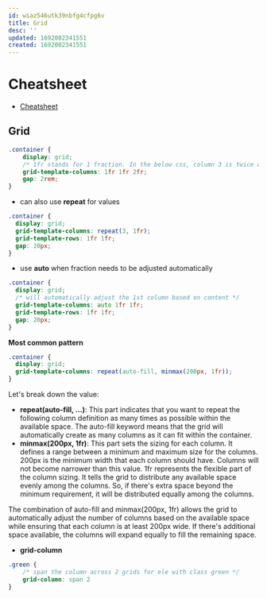 ```yaml
---
id: wiaz546utk39nbfg4cfpg6v
title: Grid
desc: ''
updated: 1692002341551
created: 1692002341551
---
```


# Cheatsheet
- [Cheatsheet](https://grid.malven.co/)

## Grid

```css
.container {
    display: grid; 
    /* 1fr stands for 1 fraction. In the below css, column 3 is twice as column 1 & 2. */
    grid-template-columns: 1fr 1fr 2fr;
    gap: 2rem;
}
```

- can also use **repeat** for values
```css
.container {
  display: grid;
  grid-template-columns: repeat(3, 1fr);
  grid-template-rows: 1fr 1fr; 
  gap: 20px;
}
```

- use **auto** when fraction needs to be adjusted automatically
```css
.container {
  display: grid;
  /* will automatically adjust the 1st column based on content */
  grid-template-columns: auto 1fr 1fr;
  grid-template-rows: 1fr 1fr; 
  gap: 20px;
}
```

**Most common pattern**
```css
.container {
  display: grid;
  grid-template-columns: repeat(auto-fill, minmax(200px, 1fr));
}
```
Let's break down the value:

- **repeat(auto-fill, ...)**: This part indicates that you want to repeat the following column definition as many times as possible within the available space. The auto-fill keyword means that the grid will automatically create as many columns as it can fit within the container.
- **minmax(200px, 1fr)**: This part sets the sizing for each column. It defines a range between a minimum and maximum size for the columns.
200px is the minimum width that each column should have. Columns will not become narrower than this value.
1fr represents the flexible part of the column sizing. It tells the grid to distribute any available space evenly among the columns. So, if there's extra space beyond the minimum requirement, it will be distributed equally among the columns.


The combination of auto-fill and minmax(200px, 1fr) allows the grid to automatically adjust the number of columns based on the available space while ensuring that each column is at least 200px wide. If there's additional space available, the columns will expand equally to fill the remaining space.


- **grid-column**
```css
.green {
    /* span the column across 2 grids for ele with class green */
    grid-column: span 2
}
```




